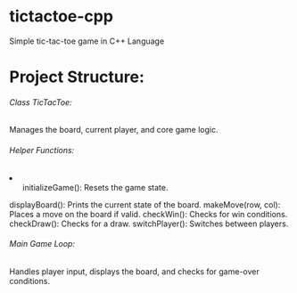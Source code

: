 # tictactoe-cpp
Simple tic-tac-toe game in C++ Language

<h1> <b> Project Structure: </b> </h1>
<h6> Class TicTacToe: </h6>
Manages the board, current player, and core game logic.
<h6>Helper Functions:</h6>
<li>
<ul>initializeGame(): Resets the game state. </ul>
displayBoard(): Prints the current state of the board.
makeMove(row, col): Places a move on the board if valid.
checkWin(): Checks for win conditions.
checkDraw(): Checks for a draw.
switchPlayer(): Switches between players.
</li>
<h6>Main Game Loop: </h6>
Handles player input, displays the board, and checks for game-over conditions.
